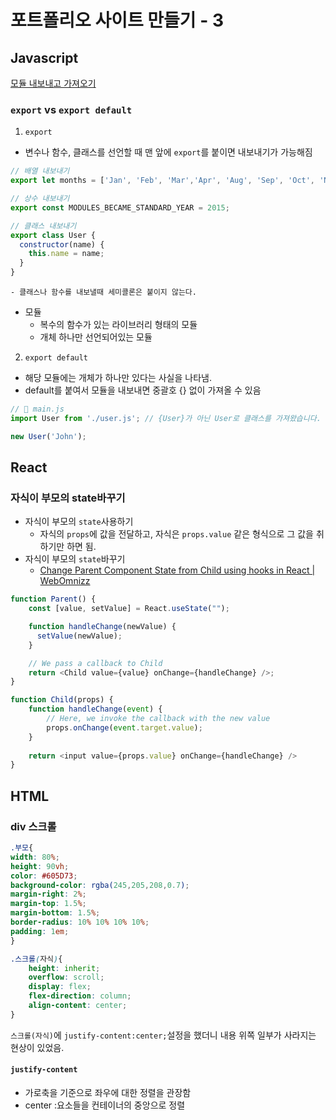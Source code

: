 # 포트폴리오 사이트 만들기 - 3

## Javascript
[모듈 내보내고 가져오기](https://ko.javascript.info/import-export)
### `export` vs `export default`
1. `export`
- 변수나 함수, 클래스를 선언할 때 맨 앞에 `export`를 붙이면 내보내기가 가능해짐
```javascript
// 배열 내보내기
export let months = ['Jan', 'Feb', 'Mar','Apr', 'Aug', 'Sep', 'Oct', 'Nov', 'Dec'];

// 상수 내보내기
export const MODULES_BECAME_STANDARD_YEAR = 2015;

// 클래스 내보내기
export class User {
  constructor(name) {
    this.name = name;
  }
}
```
	- 클래스나 함수를 내보낼때 세미콜론은 붙이지 않는다.
- 모듈
	- 복수의 함수가 있는 라이브러리 형태의 모듈
	- 개체 하나만 선언되어있는 모듈
2. `export default`
- 해당 모듈에는 개체가 하나만 있다는 사실을 나타냄.
- default를 붙여서 모듈을 내보내면 중괄호 {} 없이 가져올 수 있음
```javascript
// 📁 main.js
import User from './user.js'; // {User}가 아닌 User로 클래스를 가져왔습니다.

new User('John');

```

## React
### 자식이 부모의 state바꾸기
- 자식이 부모의 `state`사용하기 
	- 자식의 `props`에 값을 전달하고, 자식은 `props.value` 같은 형식으로 그 값을 취하기만 하면 됨. 
- 자식이 부모의 `state`바꾸기 
	- [Change Parent Component State from Child using hooks in React | WebOmnizz](https://webomnizz.com/change-parent-component-state-from-child-using-hooks-in-react/)
```javascript
function Parent() {
    const [value, setValue] = React.useState("");

    function handleChange(newValue) {
      setValue(newValue);
    }

    // We pass a callback to Child
    return <Child value={value} onChange={handleChange} />;
}

function Child(props) {
    function handleChange(event) {
        // Here, we invoke the callback with the new value
        props.onChange(event.target.value);
    }
  
    return <input value={props.value} onChange={handleChange} />
}

```

## HTML
### div 스크롤
```CSS
.부모{
width: 80%;
height: 90vh;
color: #605D73;
background-color: rgba(245,205,208,0.7);
margin-right: 2%;
margin-top: 1.5%;
margin-bottom: 1.5%;
border-radius: 10% 10% 10% 10%;
padding: 1em;
}

.스크롤(자식){
    height: inherit;
    overflow: scroll;
    display: flex;
    flex-direction: column;
    align-content: center;
}

```
`스크롤(자식)`에 `justify-content:center;`설정을 했더니 내용 위쪽 일부가 사라지는 현상이 있었음.
#### `justify-content`
- 가로축을 기준으로 좌우에 대한 정렬을 관장함
- center :요소들을 컨테이너의 중앙으로 정렬